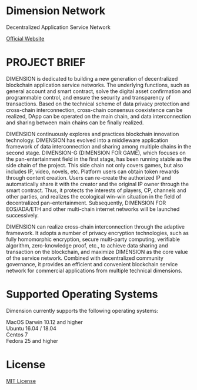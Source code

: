 # Dimension Network
Decentralized Application Service Network    

[Official Website](http://dimensionchain.io/)


# PROJECT BRIEF  

DIMENSION is dedicated to building a new generation of decentralized blockchain application service networks. The underlying functions, such as general account and smart contract, solve the digital asset confirmation and programmable control, and ensure the security and transparency of transactions. Based on the technical scheme of data privacy protection and cross-chain interconnection, cross-chain consensus coexistence can be realized, DApp can be operated on the main chain, and data interconnection and sharing between main chains can be finally realized.

DIMENSION continuously explores and practices blockchain innovation technology. DIMENSION has evolved into a middleware application framework of data interconnection and sharing among multiple chains in the second stage. DIMENSION-G (DIMENSION FOR GAME), which focuses on the pan-entertainment field in the first stage, has been running stable as the side chain of the project. This side chain not only covers games, but also includes IP, video, novels, etc. Platform users can obtain token rewards through content creation. Users can re-create the authorized IP and automatically share it with the creator and the original IP owner through the smart contract. Thus, it protects the interests of players, CP, channels and other parties, and realizes the ecological win-win situation in the field of decentralized pan-entertainment. Subsequently, DIMENSION FOR EOS/ADA/ETH and other multi-chain internet networks will be launched successively.
  
DIMENSION can realize cross-chain interconnection through the adaptive framework. It adopts a number of privacy encryption technologies, such as fully homomorphic encryption, secure multi-party computing, verifiable algorithm, zero-knowledge proof, etc., to achieve data sharing and transaction on the blockchain, and maximize DIMENSION as the core value of the service network. Combined with decentralized community governance, it provides an efficient and convenient blockchain service network for commercial applications from multiple technical dimensions.


# Supported Operating Systems
Dimension currently supports the following operating systems:

MacOS Darwin 10.12 and higher   
Ubuntu 16.04 / 18.04  
Centos 7   
Fedora 25 and higher  

# License
[MIT License](https://github.com/dimensionofficial/Dimension-G/blob/master/LICENSE)
